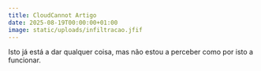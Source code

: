 ```yaml
---
title: CloudCannot Artigo
date: 2025-08-19T00:00:00+01:00
image: static/uploads/infiltracao.jfif
---
```

Isto já está a dar qualquer coisa, mas não estou a perceber como por isto a funcionar.